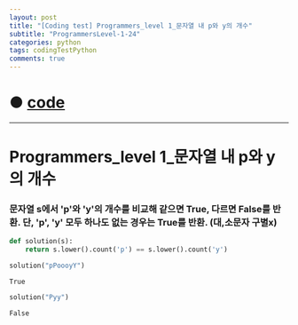 ```yaml
---
layout: post
title: "[Coding test] Programmers_level 1_문자열 내 p와 y의 개수"
subtitle: "ProgrammersLevel-1-24"
categories: python
tags: codingTestPython
comments: true
---
```


# ● [code](https://github.com/JeongJaeyoung0/coding_test/blob/b7d593bd88be48e7aa8811648f36de795cbf055e/210709_Programmers_level%201_%EB%AC%B8%EC%9E%90%EC%97%B4%20%EB%82%B4%20p%EC%99%80%20y%EC%9D%98%20%EA%B0%9C%EC%88%98.ipynb)

***

# Programmers_level 1_문자열 내 p와 y의 개수
### 문자열 s에서 'p'와 'y'의 개수를 비교해 같으면 True, 다르면 False를 반환. 단, 'p', 'y' 모두 하나도 없는 경우는 True를 반환. (대,소문자 구별x)


```python
def solution(s):
    return s.lower().count('p') == s.lower().count('y')
```


```python
solution("pPoooyY")
```




    True




```python
solution("Pyy")
```




    False